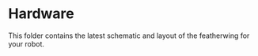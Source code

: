 # Hardware

This folder contains the latest schematic and layout of the featherwing for your robot. 